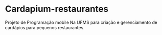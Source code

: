 # Cardapium-restaurantes
Projeto de Programação mobile Na UFMS para criação e gerenciamento de cardápios para pequenos restaurantes.
